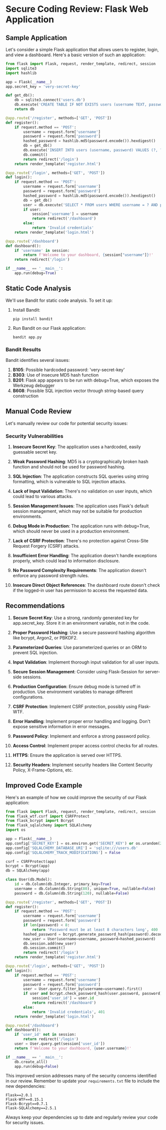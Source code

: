 # Secure Coding Review: Flask Web Application

## Sample Application

Let's consider a simple Flask application that allows users to register, login, and view a dashboard. Here's a basic version of such an application:

```python
from flask import Flask, request, render_template, redirect, session
import sqlite3
import hashlib

app = Flask(__name__)
app.secret_key = 'very-secret-key'

def get_db():
    db = sqlite3.connect('users.db')
    db.execute('CREATE TABLE IF NOT EXISTS users (username TEXT, password TEXT)')
    return db

@app.route('/register', methods=['GET', 'POST'])
def register():
    if request.method == 'POST':
        username = request.form['username']
        password = request.form['password']
        hashed_password = hashlib.md5(password.encode()).hexdigest()
        db = get_db()
        db.execute('INSERT INTO users (username, password) VALUES (?, ?)', (username, hashed_password))
        db.commit()
        return redirect('/login')
    return render_template('register.html')

@app.route('/login', methods=['GET', 'POST'])
def login():
    if request.method == 'POST':
        username = request.form['username']
        password = request.form['password']
        hashed_password = hashlib.md5(password.encode()).hexdigest()
        db = get_db()
        user = db.execute('SELECT * FROM users WHERE username = ? AND password = ?', (username, hashed_password)).fetchone()
        if user:
            session['username'] = username
            return redirect('/dashboard')
        else:
            return 'Invalid credentials'
    return render_template('login.html')

@app.route('/dashboard')
def dashboard():
    if 'username' in session:
        return f'Welcome to your dashboard, {session["username"]}!'
    return redirect('/login')

if __name__ == '__main__':
    app.run(debug=True)
```

## Static Code Analysis

We'll use Bandit for static code analysis. To set it up:

1. Install Bandit:
   ```
   pip install bandit
   ```

2. Run Bandit on our Flask application:
   ```
   bandit app.py
   ```

### Bandit Results

Bandit identifies several issues:

1. **B105**: Possible hardcoded password: 'very-secret-key'
2. **B303**: Use of insecure MD5 hash function
3. **B201**: Flask app appears to be run with debug=True, which exposes the Werkzeug debugger
4. **B608**: Possible SQL injection vector through string-based query construction

## Manual Code Review

Let's manually review our code for potential security issues:

### Security Vulnerabilities

1. **Insecure Secret Key**: The application uses a hardcoded, easily guessable secret key.

2. **Weak Password Hashing**: MD5 is a cryptographically broken hash function and should not be used for password hashing.

3. **SQL Injection**: The application constructs SQL queries using string formatting, which is vulnerable to SQL injection attacks.

4. **Lack of Input Validation**: There's no validation on user inputs, which could lead to various attacks.

5. **Session Management Issues**: The application uses Flask's default session management, which may not be suitable for production environments.

6. **Debug Mode in Production**: The application runs with debug=True, which should never be used in a production environment.

7. **Lack of CSRF Protection**: There's no protection against Cross-Site Request Forgery (CSRF) attacks.

8. **Insufficient Error Handling**: The application doesn't handle exceptions properly, which could lead to information disclosure.

9. **No Password Complexity Requirements**: The application doesn't enforce any password strength rules.

10. **Insecure Direct Object References**: The dashboard route doesn't check if the logged-in user has permission to access the requested data.

## Recommendations

1. **Secure Secret Key**: Use a strong, randomly generated key for app.secret_key. Store it in an environment variable, not in the code.

2. **Proper Password Hashing**: Use a secure password hashing algorithm like bcrypt, Argon2, or PBKDF2.

3. **Parameterized Queries**: Use parameterized queries or an ORM to prevent SQL injection.

4. **Input Validation**: Implement thorough input validation for all user inputs.

5. **Secure Session Management**: Consider using Flask-Session for server-side sessions.

6. **Production Configuration**: Ensure debug mode is turned off in production. Use environment variables to manage different configurations.

7. **CSRF Protection**: Implement CSRF protection, possibly using Flask-WTF.

8. **Error Handling**: Implement proper error handling and logging. Don't expose sensitive information in error messages.

9. **Password Policy**: Implement and enforce a strong password policy.

10. **Access Control**: Implement proper access control checks for all routes.

11. **HTTPS**: Ensure the application is served over HTTPS.

12. **Security Headers**: Implement security headers like Content Security Policy, X-Frame-Options, etc.

## Improved Code Example

Here's an example of how we could improve the security of our Flask application:

```python
from flask import Flask, request, render_template, redirect, session
from flask_wtf.csrf import CSRFProtect
from flask_bcrypt import Bcrypt
from flask_sqlalchemy import SQLAlchemy
import os

app = Flask(__name__)
app.config['SECRET_KEY'] = os.environ.get('SECRET_KEY') or os.urandom(24)
app.config['SQLALCHEMY_DATABASE_URI'] = 'sqlite:///users.db'
app.config['SQLALCHEMY_TRACK_MODIFICATIONS'] = False

csrf = CSRFProtect(app)
bcrypt = Bcrypt(app)
db = SQLAlchemy(app)

class User(db.Model):
    id = db.Column(db.Integer, primary_key=True)
    username = db.Column(db.String(80), unique=True, nullable=False)
    password = db.Column(db.String(120), nullable=False)

@app.route('/register', methods=['GET', 'POST'])
def register():
    if request.method == 'POST':
        username = request.form['username']
        password = request.form['password']
        if len(password) < 8:
            return 'Password must be at least 8 characters long', 400
        hashed_password = bcrypt.generate_password_hash(password).decode('utf-8')
        new_user = User(username=username, password=hashed_password)
        db.session.add(new_user)
        db.session.commit()
        return redirect('/login')
    return render_template('register.html')

@app.route('/login', methods=['GET', 'POST'])
def login():
    if request.method == 'POST':
        username = request.form['username']
        password = request.form['password']
        user = User.query.filter_by(username=username).first()
        if user and bcrypt.check_password_hash(user.password, password):
            session['user_id'] = user.id
            return redirect('/dashboard')
        else:
            return 'Invalid credentials', 401
    return render_template('login.html')

@app.route('/dashboard')
def dashboard():
    if 'user_id' not in session:
        return redirect('/login')
    user = User.query.get(session['user_id'])
    return f'Welcome to your dashboard, {user.username}!'

if __name__ == '__main__':
    db.create_all()
    app.run(debug=False)
```

This improved version addresses many of the security concerns identified in our review. Remember to update your `requirements.txt` file to include the new dependencies:

```
Flask==2.0.1
Flask-WTF==0.15.1
Flask-Bcrypt==0.7.1
Flask-SQLAlchemy==2.5.1
```

Always keep your dependencies up to date and regularly review your code for security issues.
